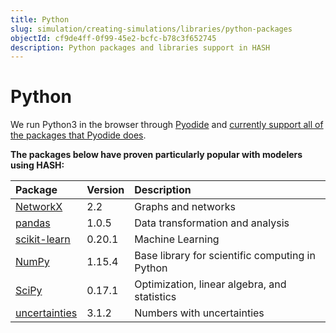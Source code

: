 ```yaml
---
title: Python
slug: simulation/creating-simulations/libraries/python-packages
objectId: cf9de4ff-0f99-45e2-bcfc-b78c3f652745
description: Python packages and libraries support in HASH
---
```


# Python

We run Python3 in the browser through [Pyodide](https://github.com/iodide-project/pyodide) and [currently support all of the packages that Pyodide does](https://github.com/iodide-project/pyodide/tree/master/packages).

**The packages below have proven particularly popular with modelers using HASH:**

| Package | Version | Description |
| :--- | :--- | :--- |
| [NetworkX](https://networkx.github.io/documentation/networkx-2.2/) | 2.2 | Graphs and networks |
| [pandas](https://pandas.pydata.org/pandas-docs/version/1.0.5/) | 1.0.5 | Data transformation and analysis |
| [scikit-learn](https://scikit-learn.org/0.20/) | 0.20.1 | Machine Learning |
| [NumPy](https://docs.scipy.org/doc/numpy-1.15.4/reference/) | 1.15.4 | Base library for scientific computing in Python |
| [SciPy](https://docs.scipy.org/doc/scipy-0.17.1/reference/) | 0.17.1 | Optimization, linear algebra, and statistics |
| [uncertainties](https://pythonhosted.org/uncertainties/index.html) | 3.1.2 | Numbers with uncertainties |

